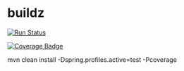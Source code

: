 # buildz

[![Run Status](https://api.shippable.com/projects/5746ba272a8192902e21781c/badge?branch=master)](https://app.shippable.com/github/absolutegalaber/buildz)


[![Coverage Badge](https://api.shippable.com/projects/5746ba272a8192902e21781c/coverageBadge?branch=master)](https://app.shippable.com/github/absolutegalaber/buildz)

mvn clean install -Dspring.profiles.active=test -Pcoverage
